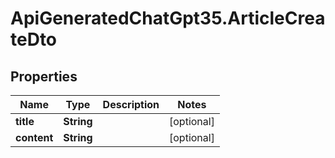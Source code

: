 # ApiGeneratedChatGpt35.ArticleCreateDto

## Properties

Name | Type | Description | Notes
------------ | ------------- | ------------- | -------------
**title** | **String** |  | [optional] 
**content** | **String** |  | [optional] 



